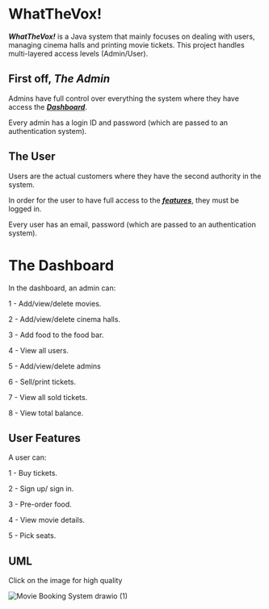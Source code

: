 # WhatTheVox!

***WhatTheVox!*** is a Java system that mainly focuses on dealing with users, managing cinema halls and printing movie tickets. This project handles multi-layered access levels (Admin/User).

## First off, ***The Admin***

Admins have full control over everything the system where they have access the ***[Dashboard](#the-dashboard)***. 

Every admin has a login ID and password (which are passed to an authentication system).

## The User

Users are the actual customers where they have the second authority in the system. 

In order for the user to have full access to the ***[features](#user-features)***, they must be logged in.

Every user has an email, password (which are passed to an authentication system).

# The Dashboard

In the dashboard, an admin can:

1 - Add/view/delete movies.

2 - Add/view/delete cinema halls.

3 - Add food to the food bar.

4 - View all users.

5 - Add/view/delete admins

6 - Sell/print tickets.

7 - View all sold tickets.

8 - View total balance.


## User Features

A user can:

1 - Buy tickets.

2 - Sign up/ sign in. 

3 - Pre-order food.

4 - View movie details.

5 - Pick seats.


## UML

Click on the image for high quality

![Movie Booking System drawio (1)](https://user-images.githubusercontent.com/71923204/167047306-68a43b46-8a8e-47ec-805d-caf87bdc0700.png)



